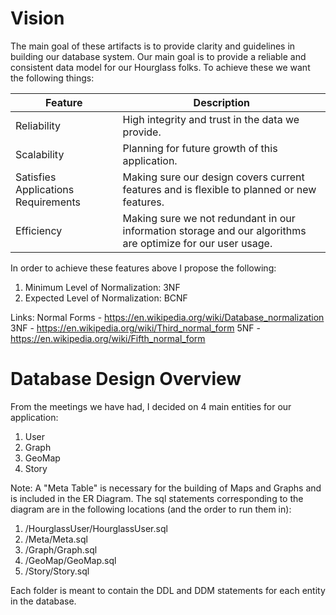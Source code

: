 
# Vision
The main goal of these artifacts is to provide clarity and guidelines in building our database system. Our main goal is to provide a reliable and consistent data model for our Hourglass folks. To achieve these we want the following things:

| Feature |  Description |
|--|--|
| Reliability |  High integrity and trust in the data we provide. |
| Scalability | Planning for future growth of this application. |
| Satisfies Applications Requirements | Making sure our design covers current features and is flexible to planned or new features. |
| Efficiency | Making sure we not redundant in our information storage and our algorithms are optimize for our user usage. |

In order to achieve these features above I propose the following:

1. Minimum Level of Normalization: 3NF
2. Expected Level of Normalization: BCNF

Links:
Normal Forms - https://en.wikipedia.org/wiki/Database_normalization
3NF - https://en.wikipedia.org/wiki/Third_normal_form
5NF - https://en.wikipedia.org/wiki/Fifth_normal_form

# Database Design Overview
From the meetings we have had, I decided on 4 main entities for our application:

1. User
2. Graph
3. GeoMap
4. Story

Note: A "Meta Table" is necessary for the building of Maps and Graphs and is included in the ER Diagram. The sql statements corresponding to the diagram are in the following locations (and the order to run them in):

1. /HourglassUser/HourglassUser.sql
2. /Meta/Meta.sql
3. /Graph/Graph.sql
4. /GeoMap/GeoMap.sql
5. /Story/Story.sql

Each folder is meant to contain the DDL and DDM statements for each entity in the database.